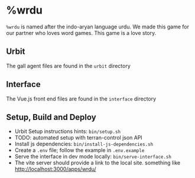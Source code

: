 # %wrdu

`%wrdu` is named after the indo-aryan language urdu.
We made this game for our partner who loves word games.
This game is a love story.

## Urbit

The gall agent files are found in the `urbit` directory

## Interface

The Vue.js front end files are found in the `interface` directory

## Setup, Build and Deploy

- Urbit Setup instructions hints: `bin/setup.sh`
- TODO: automated setup with terran-control json API
- Install js dependencies: `bin/install-js-dependencies.sh`
- Create a `.env` file; follow the example in `.env.example`
- Serve the interface in dev mode locally: `bin/serve-interface.sh`
- The vite server should provide a link to the local site. something like
[http://localhost:3000/apps/wrdu/](http://localhost:3000/apps/wrdu/)

